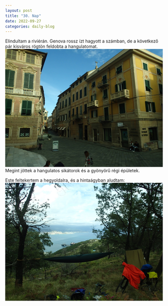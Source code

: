 ```yaml
---
layout: post
title: "30. Nap"
date: 2022-09-27
categories: daily-blog
---
```


Elindultam a riviérán. Genova rossz ízt hagyott a számban, de a következő pár kisváros rögtön feldobta a hangulatomat.
![Utca](/day30utca.jpg)
Megint jöttek a hangulatos sikátorok és a gyönyörű régi épületek.

Este feltekertem a hegyoldalra, és a hintaágyban aludtam: ![Tábor](/day30camp.jpg)
